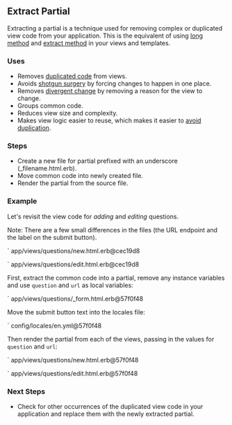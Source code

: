 ## Extract Partial

Extracting a partial is a technique used for removing complex or duplicated view
code from your application. This is the equivalent of using [long method](#long-method) and
[extract method](#extract-method) in your views and templates.

### Uses

* Removes [duplicated code](#duplicated-code) from views.
* Avoids [shotgun surgery](#shotgun-surgery) by forcing changes to happen in one place.
* Removes [divergent change](#divergent-change) by removing a reason for the view to change.
* Groups common code.
* Reduces view size and complexity.
* Makes view logic easier to reuse, which makes it easier to [avoid
  duplication](#dry).

### Steps

* Create a new file for partial prefixed with an underscore (_filename.html.erb).
* Move common code into newly created file.
* Render the partial from the source file.

### Example

Let's revisit the view code for _adding_ and _editing_ questions.

Note: There are a few small differences in the files (the URL endpoint and the
label on the submit button).

` app/views/questions/new.html.erb@cec19d8

` app/views/questions/edit.html.erb@cec19d8

First, extract the common code into a partial, remove any instance variables and
use `question` and `url` as local variables:

` app/views/questions/_form.html.erb@57f0f48

Move the submit button text into the locales file:

` config/locales/en.yml@57f0f48

Then render the partial from each of the views, passing in the values for
`question` and `url`:

` app/views/questions/new.html.erb@57f0f48

` app/views/questions/edit.html.erb@57f0f48

### Next Steps

* Check for other occurrences of the duplicated view code in your application and
replace them with the newly extracted partial.
